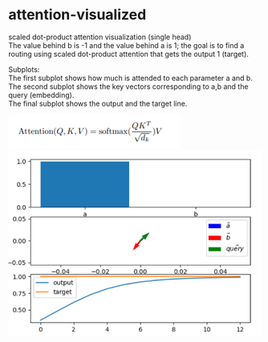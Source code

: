 # attention-visualized
scaled dot-product attention visualization (single head) <br/>
The value behind b is -1 and the value behind a is 1; the goal is to find a routing using scaled dot-product attention that gets the output 1 (target). <br/>

Subplots: <br/>
The first subplot shows how much is attended to each parameter a and b. <br/>
The second subplot shows the key vectors corresponding to a,b and the query (embedding). <br/>
The final subplot shows the output and the target line. <br/>

<img src= "https://github.com/MOVzeroOne/attention-visualized/blob/master/formula.PNG">
<img src="https://github.com/MOVzeroOne/attention-visualized/blob/master/attention.PNG">
